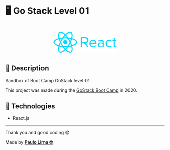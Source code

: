 # 🖥️ Go Stack Level 01

<h1 align="center">
  <img alt="Node.js" src=".github/logo.png" width="200px" />
</h1>

## 🔎️ Description
Sandbox of Boot Camp GoStack level 01.

This project was made during the <a href="https://rocketseat.com.br/gostack">GoStack Boot Camp</a> in 2020.

## 🚀️ Technologies

- React.js
 
---

Thank you and good coding 😎️

Made by **<a href="https://paulophlp.github.io/portfolio/" target="__blank">Paulo Lima 🤓️</a>**
